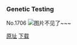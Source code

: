 ### Genetic Testing
No.1706
![图片不见了~~~](https://imgs.xkcd.com/comics/genetic_testing.png)

[原址](https://xkcd.com//1706) [下载](https://imgs.xkcd.com/comics/genetic_testing.png)

